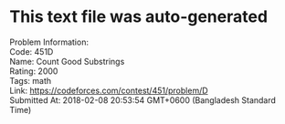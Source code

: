 # This text file was auto-generated  
  
Problem Information:  
Code: 451D  
Name: Count Good Substrings  
Rating: 2000  
Tags: math  
Link: https://codeforces.com/contest/451/problem/D  
Submitted At: 2018-02-08 20:53:54 GMT+0600 (Bangladesh Standard Time)  
